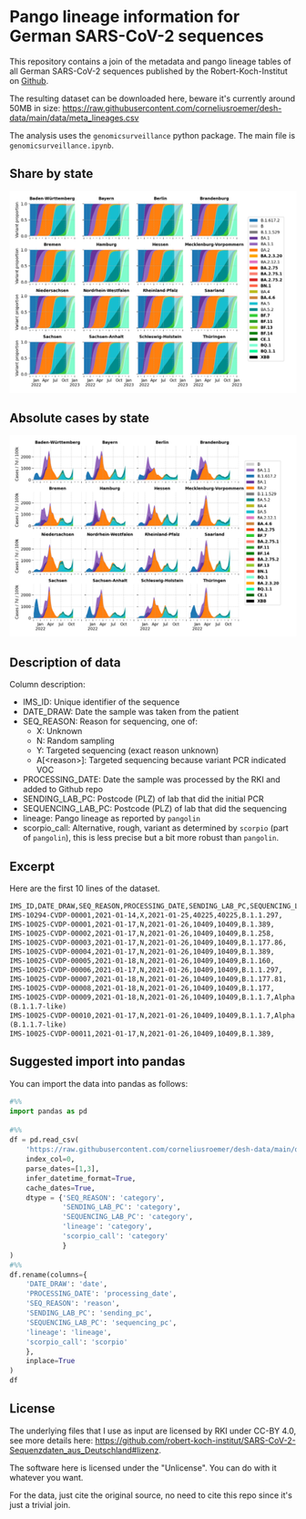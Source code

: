 # Pango lineage information for German SARS-CoV-2 sequences

This repository contains a join of the metadata and pango lineage tables of all German SARS-CoV-2 sequences published by the Robert-Koch-Institut on [Github](https://github.com/robert-koch-institut/SARS-CoV-2-Sequenzdaten_aus_Deutschland).

The resulting dataset can be downloaded here, beware it's currently around 50MB in size: <https://raw.githubusercontent.com/corneliusroemer/desh-data/main/data/meta_lineages.csv>

The analysis uses the `genomicsurveillance` python package. The main file is `genomicsurveillance.ipynb`.

## Share by state

![Omicron share by state](plots/omi_share_by_area.png)

## Absolute cases by state

![Absolute Omicron cases bye state](plots/omi_abs_by_area.png)

## Description of data

Column description:

- IMS_ID: Unique identifier of the sequence
- DATE_DRAW: Date the sample was taken from the patient
- SEQ_REASON: Reason for sequencing, one of:
  - X: Unknown
  - N: Random sampling
  - Y: Targeted sequencing (exact reason unknown)
  - A[\<reason\>]: Targeted sequencing because variant PCR indicated VOC
- PROCESSING_DATE: Date the sample was processed by the RKI and added to Github repo
- SENDING_LAB_PC: Postcode (PLZ) of lab that did the initial PCR
- SEQUENCING_LAB_PC: Postcode (PLZ) of lab that did the sequencing
- lineage: Pango lineage as reported by `pangolin`
- scorpio_call: Alternative, rough, variant as determined by `scorpio` (part of `pangolin`), this is less precise but a bit more robust than `pangolin`.

## Excerpt

Here are the first 10 lines of the dataset.

```csv
IMS_ID,DATE_DRAW,SEQ_REASON,PROCESSING_DATE,SENDING_LAB_PC,SEQUENCING_LAB_PC,lineage,scorpio_call
IMS-10294-CVDP-00001,2021-01-14,X,2021-01-25,40225,40225,B.1.1.297,
IMS-10025-CVDP-00001,2021-01-17,N,2021-01-26,10409,10409,B.1.389,
IMS-10025-CVDP-00002,2021-01-17,N,2021-01-26,10409,10409,B.1.258,
IMS-10025-CVDP-00003,2021-01-17,N,2021-01-26,10409,10409,B.1.177.86,
IMS-10025-CVDP-00004,2021-01-17,N,2021-01-26,10409,10409,B.1.389,
IMS-10025-CVDP-00005,2021-01-18,N,2021-01-26,10409,10409,B.1.160,
IMS-10025-CVDP-00006,2021-01-17,N,2021-01-26,10409,10409,B.1.1.297,
IMS-10025-CVDP-00007,2021-01-18,N,2021-01-26,10409,10409,B.1.177.81,
IMS-10025-CVDP-00008,2021-01-18,N,2021-01-26,10409,10409,B.1.177,
IMS-10025-CVDP-00009,2021-01-18,N,2021-01-26,10409,10409,B.1.1.7,Alpha (B.1.1.7-like)
IMS-10025-CVDP-00010,2021-01-17,N,2021-01-26,10409,10409,B.1.1.7,Alpha (B.1.1.7-like)
IMS-10025-CVDP-00011,2021-01-17,N,2021-01-26,10409,10409,B.1.389,
```

## Suggested import into pandas

You can import the data into pandas as follows:

```python
#%%
import pandas as pd

#%%
df = pd.read_csv(
    'https://raw.githubusercontent.com/corneliusroemer/desh-data/main/data/meta_lineages.csv',
    index_col=0,
    parse_dates=[1,3],
    infer_datetime_format=True,
    cache_dates=True,
    dtype = {'SEQ_REASON': 'category',
             'SENDING_LAB_PC': 'category',
             'SEQUENCING_LAB_PC': 'category',
             'lineage': 'category',
             'scorpio_call': 'category'
             }
)
#%%
df.rename(columns={
    'DATE_DRAW': 'date',
    'PROCESSING_DATE': 'processing_date',
    'SEQ_REASON': 'reason',
    'SENDING_LAB_PC': 'sending_pc',
    'SEQUENCING_LAB_PC': 'sequencing_pc',
    'lineage': 'lineage',
    'scorpio_call': 'scorpio'
    },
    inplace=True
)
df
```

## License

The underlying files that I use as input are licensed by RKI under CC-BY 4.0, see more details here: <https://github.com/robert-koch-institut/SARS-CoV-2-Sequenzdaten_aus_Deutschland#lizenz>.

The software here is licensed under the "Unlicense". You can do with it whatever you want.

For the data, just cite the original source, no need to cite this repo since it's just a trivial join.
